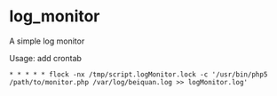 # log_monitor
A simple log monitor

Usage:
add crontab
```shell
* * * * * flock -nx /tmp/script.logMonitor.lock -c '/usr/bin/php5 /path/to/monitor.php /var/log/beiquan.log >> logMonitor.log'
```
